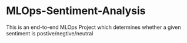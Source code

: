 # MLOps-Sentiment-Analysis
This is an end-to-end MLOps Project which determines whether a given sentiment is postive/negtive/neutral
